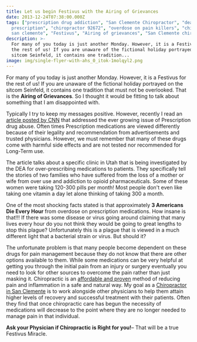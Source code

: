 ```yaml
---
title: Let us begin Festivus with the Airing of Grievances
date: 2013-12-24T07:38:00.000Z
tags: ["prescription drug addiction", "San Clemente Chiropractor", "death by
  prescription", "chiropractor 92672", "overdose on pain killers", "chiropractor
  san clemente", "Festivus", "Airing of grievances", "San Clemente chiropractic"]
description: >-
  For many of you today is just another Monday. However, it is a Festivus for
  the rest of us! If you are unaware of the fictional holiday portrayed on the
  sitcom Seinfeld, it contains one tradition...
image: img/single-flyer-with-ahs_0_itok-1molqyl2.png
---
```

For many of you today is just another Monday. However, it is a Festivus for the rest of us! If you are unaware of the fictional holiday portrayed on the sitcom Seinfeld, it contains one tradition that must not be overlooked. That is the **Airing of Grievances**. So I thought it would be fitting to talk about something that I am disappointed with.

Typically I try to keep my messages positive. However, recently I read an [article posted by CNN](http://m.cnn.com/primary/cnnd_fullarticle?articleId=cnn/2013/12/20/health/pain-pillar&branding=&category=cnnd_crime&pagesize=10&cookieFlag=COOKIE_SET "Prescription drug investigation") that addressed the ever growing issue of Prescription drug abuse. Often times Prescription medications are viewed differently because of their legality and recommendation from advertisements and trusted physicians. However, we must remember that many of these drugs come with harmful side effects and are not tested nor recommended for Long-Term use.

The article talks about a specific clinic in Utah that is being investigated by the DEA for over-prescribing medications to patients. They specifically tell the stories of two families who have suffered from the loss of a mother or wife from over use and addiction to opioid pharmaceuticals. Some of these women were taking 120-300 pills per month! Most people don't even like taking one vitamin a day let alone thinking of taking 300 a month.

One of the most shocking facts stated is that approximately **3 Americans Die Every Hour** from overdose on prescription medications. How insane is that!!! If there was some disease or virus going around claiming that many lives every hour do you not think they would be going to great lengths to stop this plague? Unfortunately this is a plague that is viewed in a much different light that a bacterial strain or virus. But should it?

The unfortunate problem is that many people become dependent on these drugs for pain management because they do not know that there are other options available to them. While some medications can be very helpful at getting you through the initial pain from an injury or surgery eventually you need to look for other sources to overcome the pain rather than just masking it. Chiropractic is an [affordable and proven](proven-way-cut-medical-expenses.html "affordable chiropractic") method of reducing pain and inflammation in a safe and natural way. My goal as a [Chiropractor in San Clemente](../index.html "Chiropractor in San Clemente") is to work alongside other physicians to help them attain higher levels of recovery and successful treatment with their patients. Often they find that once chiropractic care has begun the necessity of medications will decrease to the point where they are no longer needed to manage pain in that individual.

**Ask your Physician if Chiropractic is Right for you!**– That will be a true Festivus Miracle.